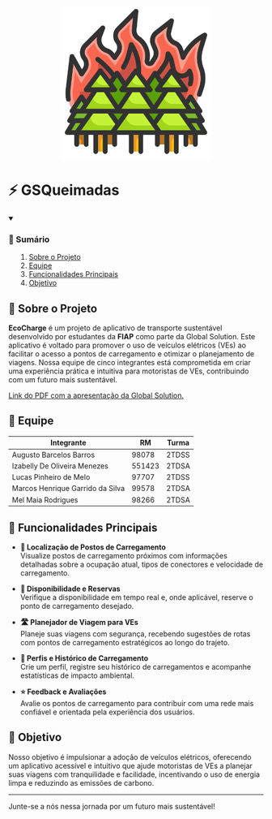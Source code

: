 <p align="center">
    <picture>
        <source media="(prefers-color-scheme: dark)" srcset="Utils/Logo/PNG/Logo.png">
        <img alt="Logo da EcoCharge" src="Utils/Logo/PNG/Logo.png" width="300">
    </picture>
</p>

# ⚡ GSQueimadas

<details open>
    <summary><h3><strong>📑 Sumário</strong></h3>
        <ol>
            <li><a href="#sobre-o-projeto">Sobre o Projeto</a></li>
            <li><a href="#equipe">Equipe</a></li>
            <li><a href="#funcionalidades-principais">Funcionalidades Principais</a></li>
            <li><a href="#Objetivo">Objetivo</a></li>
        </ol>
    </summary>
</details>

<h2 id="sobre-o-projeto"> 📱 Sobre o Projeto </h2>

**EcoCharge** é um projeto de aplicativo de transporte sustentável desenvolvido por estudantes da **FIAP** como parte da Global Solution. Este aplicativo é voltado para promover o uso de veículos elétricos (VEs) ao facilitar o acesso a pontos de carregamento e otimizar o planejamento de viagens. Nossa equipe de cinco integrantes está comprometida em criar uma experiência prática e intuitiva para motoristas de VEs, contribuindo com um futuro mais sustentável.

[Link do PDF com a apresentação da Global Solution.](Utils/GS.pdf)

<h2 id="equipe"> 📜 Equipe </h2>

| Integrante                       | RM     | Turma |
| -------------------------------- | ------ | ----- |
| Augusto Barcelos Barros          | 98078  | 2TDSS |
| Izabelly De Oliveira Menezes     | 551423 | 2TDSA |
| Lucas Pinheiro de Melo           | 97707  | 2TDSS |
| Marcos Henrique Garrido da Silva | 99578  | 2TDSA |
| Mel Maia Rodrigues               | 98266  | 2TDSA |

<h2 id="funcionalidades-principais"> 🌟 Funcionalidades Principais </h2>

- **📍 Localização de Postos de Carregamento**  
  Visualize postos de carregamento próximos com informações detalhadas sobre a ocupação atual, tipos de conectores e velocidade de carregamento.
- **🔄 Disponibilidade e Reservas**  
  Verifique a disponibilidade em tempo real e, onde aplicável, reserve o ponto de carregamento desejado.

- **🛣️ Planejador de Viagem para VEs**  
  Planeje suas viagens com segurança, recebendo sugestões de rotas com pontos de carregamento estratégicos ao longo do trajeto.

- **👤 Perfis e Histórico de Carregamento**  
  Crie um perfil, registre seu histórico de carregamentos e acompanhe estatísticas de impacto ambiental.

- **⭐ Feedback e Avaliações**  
  Avalie os pontos de carregamento para contribuir com uma rede mais confiável e orientada pela experiência dos usuários.

<h2 id="Objetivo"> 🎯 Objetivo </h2>

Nosso objetivo é impulsionar a adoção de veículos elétricos, oferecendo um aplicativo acessível e intuitivo que ajude motoristas de VEs a planejar suas viagens com tranquilidade e facilidade, incentivando o uso de energia limpa e reduzindo as emissões de carbono.

---

Junte-se a nós nessa jornada por um futuro mais sustentável!

